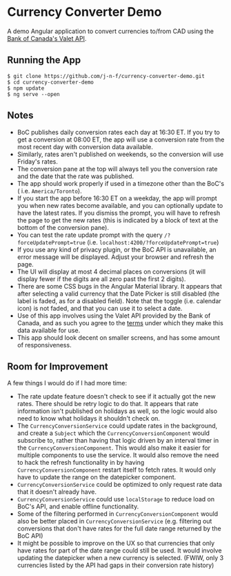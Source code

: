 # Currency Converter Demo

A demo Angular application to convert currencies to/from CAD using the [Bank of
Canada's Valet API](https://www.bankofcanada.ca/valet/docs).

## Running the App

    $ git clone https://github.com/j-n-f/currency-converter-demo.git
    $ cd currency-converter-demo
    $ npm update
    $ ng serve --open

## Notes

*   BoC publishes daily conversion rates each day at 16:30 ET. If you try to get
    a conversion at 08:00 ET, the app will use a conversion rate from the most
    recent day with conversion data available.
*   Similarly, rates aren't published on weekends, so the conversion will use
    Friday's rates.
*   The conversion pane at the top will always tell you the conversion rate
    and the date that the rate was published.
*   The app should work properly if used in a timezone other than the BoC's (
    i.e. `America/Toronto`).
*   If you start the app before 16:30 ET on a weekday, the app will prompt you
    when new rates become available, and you can optionally update to have the
    latest rates. If you dismiss the prompt, you will have to refresh the page
    to get the new rates (this is indicated by a block of text at the bottom
    of the conversion pane).
*   You can test the rate update prompt with the query
    `/?forceUpdatePrompt=true` (i.e. `localhost:4200/?forceUpdatePrompt=true`)
*   If you use any kind of privacy plugin, or the BoC API is unavailable, an
    error message will be displayed. Adjust your browser and refresh the page.
*   The UI will display at most 4 decimal places on conversions (it will display
    fewer if the digits are all zero past the first 2 digits).
*   There are some CSS bugs in the Angular Material library. It appears that
    after selecting a valid currency that the Date Picker is still disabled (the
    label is faded, as for a disabled field). Note that the toggle (i.e.
    calendar icon) is not faded, and that you can use it to select a date.
*   Use of this app involves using the Valet API provided by the Bank of Canada,
    and as such you agree to the [terms](https://www.bankofcanada.ca/terms/)
    under which they make this data available for use.
*   This app should look decent on smaller screens, and has some amount of
    responsiveness.

## Room for Improvement

A few things I would do if I had more time:

*   The rate update feature doesn't check to see if it actually got the new
    rates. There should be retry logic to do that. It appears that rate
    information isn't published on holidays as well, so the logic would also
    need to know what holidays it shouldn't check on.
*   The `CurrencyConversionService` could update rates in the background, and
    create a `Subject` which the `CurrencyConversionComponent` would subscribe
    to, rather than having that logic driven by an interval timer in the
    `CurrencyConversionComponent`. This would also make it easier for multiple
    components to use the service. It would also remove the need to hack the
    refresh functionality in by having `CurrencyConversionComponent` restart
    itself to fetch rates. It would only have to update the range on the
    datepicker component.
*   `CurrencyConversionService` could be optimized to only request rate data
    that it doesn't already have.
*   `CurrencyConversionService` could use `localStorage` to reduce load on BoC's
    API, and enable offline functionality.
*   Some of the filtering performed in `CurrencyConversionComponent` would also
    be better placed in `CurrencyConversionService` (e.g. filtering out
    conversions that don't have rates for the full date range returned by the
    BoC API)
*   It might be possible to improve on the UX so that currencies that only have
    rates for part of the date range could still be used. It would involve
    updating the datepicker when a new currency is selected. (FWIW, only 3
    currencies listed by the API had gaps in their conversion rate history)
